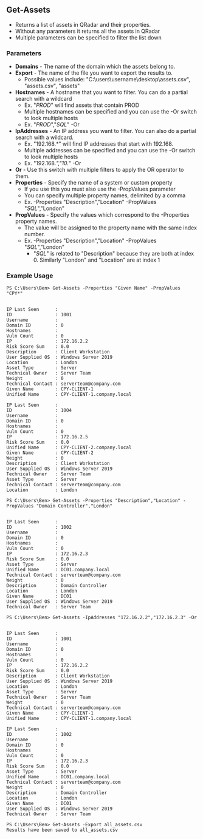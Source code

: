 

## Get-Assets

* Returns a list of assets in QRadar and their properties.
* Without any parameters it returns all the assets in QRadar
* Multiple parameters can be specified to filter the list down

### Parameters

* **Domains** - The name of the domain which the assets belong to.
* **Export** - The name of the file you want to export the results to.
  * Possible values include: "C:\users\username\desktop\assets.csv", "assets.csv", "assets"
* **Hostnames** - A hostname that you want to filter. You can do a partial search with a wildcard
  * Ex. "*PROD*" will find assets that contain PROD
  * Multiple hostnames can be specified and you can use the -Or switch to look multiple hosts
  * Ex. "*PROD*","*SQL*" -Or 
* **IpAddresses** - An IP address you want to filter. You can also do a partial search with a wildcard.
  * Ex. "192.168.*" will find IP addresses that start with 192.168.
  * Multiple addresses can be specified and you can use the -Or switch to look multiple hosts
  * Ex. "192.168.*","10.*" -Or
* **Or** - Use this switch with multiple filters to apply the OR operator to them.
* **Properties** - Specify the name of a system or custom property
  * If you use this you must also use the -PropValues parameter
  * You can specify multiple property names, delimited by a comma
  * Ex. -Properties "Description","Location" -PropValues "*SQL*","London"
* **PropValues** - Specify the values which correspond to the -Properties property names.
  * The value will be assigned to the property name with the same index number.
  * Ex. -Properties "Description","Location" -PropValues "*SQL*","London"
    * "*SQL*" is related to "Description" because they are both at index 0. Similarly "London" and "Location" are at index 1

### Example Usage

```
PS C:\Users\Ben> Get-Assets -Properties "Given Name" -PropValues "CPY*"


IP Last Seen      :
ID                : 1001
Username          :
Domain ID         : 0
Hostnames         :
Vuln Count        : 0
IP                : 172.16.2.2
Risk Score Sum    : 0.0
Description       : Client Workstation
User Supplied OS  : Windows Server 2019
Location          : London
Asset Type        : Server
Technical Owner   : Server Team
Weight            : 0
Technical Contact : serverteam@company.com
Given Name        : CPY-CLIENT-1
Unified Name      : CPY-CLIENT-1.company.local

IP Last Seen      :
ID                : 1004
Username          :
Domain ID         : 0
Hostnames         :
Vuln Count        : 0
IP                : 172.16.2.5
Risk Score Sum    : 0.0
Unified Name      : CPY-CLIENT-2.company.local
Given Name        : CPY-CLIENT-2
Weight            : 0
Description       : Client Workstation
User Supplied OS  : Windows Server 2019
Technical Owner   : Server Team
Asset Type        : Server
Technical Contact : serverteam@company.com
Location          : London
```
```
PS C:\Users\Ben> Get-Assets -Properties "Description","Location" -PropValues "Domain Controller","London"


IP Last Seen      :
ID                : 1002
Username          :
Domain ID         : 0
Hostnames         :
Vuln Count        : 0
IP                : 172.16.2.3
Risk Score Sum    : 0.0
Asset Type        : Server
Unified Name      : DC01.company.local
Technical Contact : serverteam@company.com
Weight            : 0
Description       : Domain Controller
Location          : London
Given Name        : DC01
User Supplied OS  : Windows Server 2019
Technical Owner   : Server Team
```
```
PS C:\Users\Ben> Get-Assets -IpAddresses "172.16.2.2","172.16.2.3" -Or


IP Last Seen      :
ID                : 1001
Username          :
Domain ID         : 0
Hostnames         :
Vuln Count        : 0
IP                : 172.16.2.2
Risk Score Sum    : 0.0
Description       : Client Workstation
User Supplied OS  : Windows Server 2019
Location          : London
Asset Type        : Server
Technical Owner   : Server Team
Weight            : 0
Technical Contact : serverteam@company.com
Given Name        : CPY-CLIENT-1
Unified Name      : CPY-CLIENT-1.company.local

IP Last Seen      :
ID                : 1002
Username          :
Domain ID         : 0
Hostnames         :
Vuln Count        : 0
IP                : 172.16.2.3
Risk Score Sum    : 0.0
Asset Type        : Server
Unified Name      : DC01.company.local
Technical Contact : serverteam@company.com
Weight            : 0
Description       : Domain Controller
Location          : London
Given Name        : DC01
User Supplied OS  : Windows Server 2019
Technical Owner   : Server Team
```

```
PS C:\Users\Ben> Get-Assets -Export all_assets.csv
Results have been saved to all_assets.csv
```